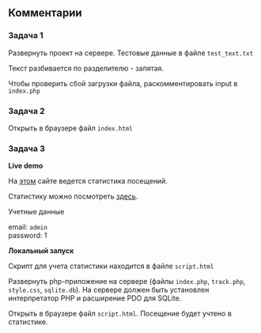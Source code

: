 ## Комментарии

### Задача 1

Развернуть проект на сервере. Тестовые данные в файле `test_text.txt`

Текст разбивается по разделителю - запятая.

Чтобы проверить сбой загрузки файла, раскомментировать input в `index.php`

### Задача 2

Открыть в браузере файл `index.html`

### Задача 3

**Live demo**

На [этом](http://84.38.180.229:124) сайте ведется статистика посещений.

Статистику можно посмотреть [здесь](http://84.38.180.229:125).

Учетные данные

email: `admin`  
password: 1

**Локальный запуск**

Скрипт для учета статистики находится в файле `script.html`

Развернуть php-приложение на сервере (файлы `index.php`, `track.php`, `style.css`, `sqlite.db`).
На сервере должен быть установлен интерпретатор PHP и расширение PDO для SQLite.

Открыть в браузере файл `script.html`.
Посещение будет учтено в статистике.